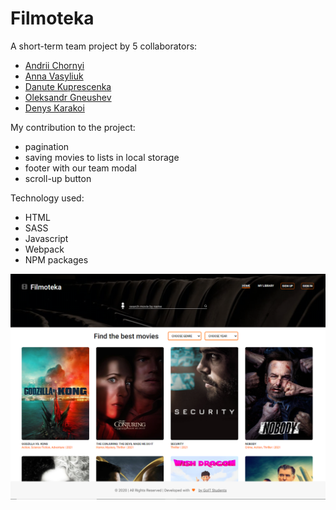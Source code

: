 # Filmoteka

A short-term team project by 5 collaborators:

- [Andrii Chornyi](https://github.com/andchorniy)
- [Anna Vasyliuk](https://github.com/Engineer-av)
- [Danute Kuprescenka](https://github.com/Danaproject)
- [Oleksandr Gneushev](https://github.com/IamGalexing)
- [Denys Karakoi](https://github.com/Ludwig-10)

My contribution to the project:

- pagination
- saving movies to lists in local storage
- footer with our team modal
- scroll-up button

Technology used:

- HTML
- SASS
- Javascript
- Webpack
- NPM packages

![Capture](./src/images/Capture.PNG?raw=true 'Site preview')
